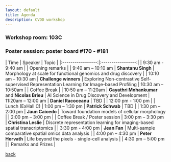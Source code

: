 ```yaml
---
layout: default
title: Agenda
description: CVDD workshop 
---
```


### Workshop room: 103C
### Poster session: poster board \#170 - \#181


| Time |  Speaker | Topic |
|:-----------------:|:-----------------:|
| 9:30 am - 9:40 am | | Opening remarks |
| 9:40 am – 10:10 am |  **Shantanu Singh** | Morphology at scale for functional genomics and drug discovery |
| 10:10 am – 10:30 am |  **Challenge winners** | Exploring Non-contrastive Self-supervised Representation Learning for Image-based Profiling
| 10:30 am – 10:50am | |  Coffee Break |
| 10:50 am – 11:20am |  **Gayathri Mohankumar** and **Nicolas Brieu** |  AI Science in Drug Discovery and Development
| 11:20am  – 12:00 am |  **Daniel Racoceanu** | TBD |
| 12:00 pm - 1:00 pm | | Lunch (ExHall C) 
| 1:00 pm – 1:30 pm |  **Patrick Schwab** | TBD |
| 1:30 pm – 2:00 pm |  **Jaun Caicedo** | Toward foundation models of cellular morphology |
| 2:00 pm – 3:00 pm | |  Coffee Break / Poster session 
| 3:00 pm – 3:30 pm |  **Christina Leslie** | Discrete representation learning for imaging-based spatial transcriptomics |
| 3:30 pm - 4:00 pm |  **Jean Fan** | Multi-sample comparative spatial omics data analysis |
| 4:00 pm – 4:30 pm |  **Peter Horvath** | Life beyond the pixels - single-cell analysis |
| 4:30 pm – 5:00 pm |  | Remarks and Prizes | 


[back](./)
